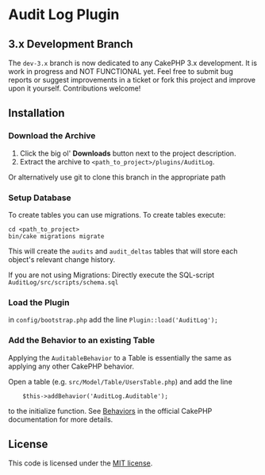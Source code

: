 # Audit Log Plugin

## 3.x Development Branch

The `dev-3.x` branch is now dedicated to any CakePHP 3.x development. It is work in progress and NOT FUNCTIONAL yet.
Feel free to submit bug reports or suggest improvements in a ticket or fork this project and improve upon it yourself. Contributions welcome!


## Installation

### Download the Archive

1. Click the big ol' **Downloads** button next to the project description.
1. Extract the archive to `<path_to_project>/plugins/AuditLog`.

Or alternatively use git to clone this branch in the appropriate path


### Setup Database

To create tables you can use migrations. To create tables execute:

    cd <path_to_project>
    bin/cake migrations migrate

This will create the `audits` and `audit_deltas` tables that will store each object's relevant change history.

If you are not using Migrations: Directly execute the SQL-script `AuditLog/src/scripts/schema.sql`

### Load the Plugin

in `config/bootstrap.php` add the line `Plugin::load('AuditLog');`

### Add the Behavior to an existing Table

Applying the `AuditableBehavior` to a Table is essentially the same as applying any other CakePHP behavior. 

Open a table (e.g. `src/Model/Table/UsersTable.php`) and add the line 

        $this->addBehavior('AuditLog.Auditable');

to the initialize function. See [Behaviors](http://book.cakephp.org/3.0/en/orm/behaviors.html) in the official CakePHP documentation for more details.


## License

This code is licensed under the [MIT license](http://www.opensource.org/licenses/mit-license.php).
